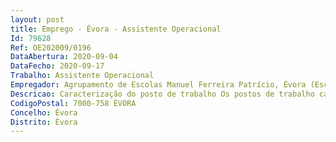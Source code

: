 ```yaml
--- 
layout: post
title: Emprego - Évora - Assistente Operacional
Id: 79628
Ref: OE202009/0196
DataAbertura: 2020-09-04
DataFecho: 2020-09-17
Trabalho: Assistente Operacional
Empregador: Agrupamento de Escolas Manuel Ferreira Patrício, Évora (Escola Básica Manuel Ferreira Patrício, Évora - Sede)
Descricao: Caracterização do posto de trabalho Os postos de trabalho caraterizam se pelo exercício de funções na carreira e categoria de assistentes operacionais.
CodigoPostal: 7000-758 ÉVORA
Concelho: Évora
Distrito: Évora
--- 
```

